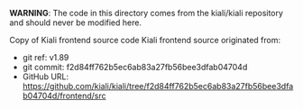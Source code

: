 **WARNING**: The code in this directory comes from the kiali/kiali repository and should never be modified here.

Copy of Kiali frontend source code
Kiali frontend source originated from:
* git ref:    v1.89
* git commit: f2d84ff762b5ec6ab83a27fb56bee3dfab04704d
* GitHub URL: https://github.com/kiali/kiali/tree/f2d84ff762b5ec6ab83a27fb56bee3dfab04704d/frontend/src
